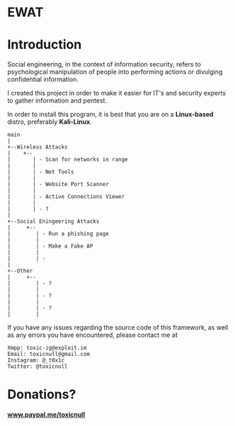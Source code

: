 # EWAT
# Introduction

Social engineering, in the context of information security, refers to psychological manipulation of people into performing actions or divulging confidential information.

I created this project in order to make it easier for IT's and security experts to gather information and pentest.

In order to install this program, it is best that you are on a __Linux-based__ distro, preferably __Kali-Linux__.

    main
    |
    +--Wireless Attacks
    |    +--
    |       | - Scan for networks in range
    |       |  
    |       | - Net Tools
    |       |  
    |       | - Website Port Scanner
    |       |  
    |       | - Active Connections Viewer
    |       |
    |       | - ?
    |
    +--Social Eningeering Attacks
    |     +--
    |        | - Run a phishing page 
    |        |
    |        | - Make a Fake AP
    |        |
    |        | - 
    |
    +--Other
    |     +--
    |        | - ?
    |        |
    |        | - ?
    |        |
    |        | - ?
    |        |



If you have any issues regarding the source code of this framework, as well as any errors you have encountered, please contact me at 

    Xmpp: toxic-ig@exploit.im
    Email: toxicnull@gmail.com
    Instagram: @_t0x1c
    Twitter: @toxicnull




# Donations?
#### www.paypal.me/toxicnull
